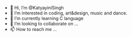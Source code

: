 - 👋 Hi, I’m @KatyayiniSingh
- 👀 I’m interested in coding, art&design, music and dance.
- 🌱 I’m currently learning C language
- 💞️ I’m looking to collaborate on ...
- 📫 How to reach me ...

<!---
KatyayiniSingh/KatyayiniSingh is a ✨ special ✨ repository because its `README.md` (this file) appears on your GitHub profile.
You can click the Preview link to take a look at your changes.
--->
